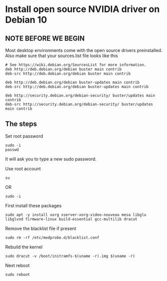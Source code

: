 # Install open source NVIDIA driver on Debian 10
## NOTE BEFORE WE BEGIN

Most desktop environments come with the open source drivers preinstalled.
Also make sure that your sources.list file looks like this
```
# See https://wiki.debian.org/SourcesList for more information.
deb http://deb.debian.org/debian buster main contrib
deb-src http://deb.debian.org/debian buster main contrib

deb http://deb.debian.org/debian buster-updates main contrib
deb-src http://deb.debian.org/debian buster-updates main contrib

deb http://security.debian.org/debian-security/ buster/updates main contrib
deb-src http://security.debian.org/debian-security/ buster/updates main contrib
```

## The steps 

Set root password
```
sudo -i
passwd
```
It will ask you to type a new sudo password.

Use root account
```
su
```
OR
```
sudo -i
```
First install these packages
```
sudo apt -y install xorg xserver-xorg-video-nouveau mesa libglu libglvnd firmware-linux build-essential gcc-multilib dracut
```

Remove the blacklist file if present
```
sudo rm -rf /etc/modprobe.d/blacklist.conf
```

Rebuild the kernel

```
sudo dracut -v /boot/initramfs-$(uname -r).img $(uname -r)
```

Next reboot

```
sudo reboot
```
